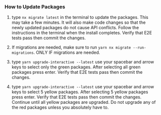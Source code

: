 ### How to Update Packages

1. type `nx migrate latest` in the terminal to update the packages. This may take a few minutes. It will also make code changes so that the newly updated packages do not cause API conflicts. Follow the instructions in the terminal when the install completes. Verify that E2E tests pass then commit the changes.

2. If migrations are needed, make sure to run `yarn nx migrate --run-migrations`. ONLY IF migrations are needed.

3. type `yarn upgrade-interactive --latest` use your spacebar and arrow keys to select only the green packages. After selecting all green packages press enter. Verify that E2E tests pass then commit the changes.

4. type `yarn upgrade-interactive --latest` use your spacebar and arrow keys to select 5 yellow packages. After selecting 5 yellow packages press enter. Verify that E2E tests pass then commit the changes. Continue until all yellow packages are upgraded. Do not upgrade any of the red packages unless you absolutely have to.
